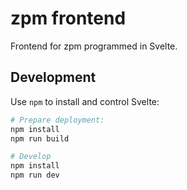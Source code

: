 # zpm frontend

Frontend for zpm programmed in Svelte.

## Development

Use `npm` to install and control Svelte:

```sh
# Prepare deployment:
npm install
npm run build

# Develop
npm install
npm run dev 
```

